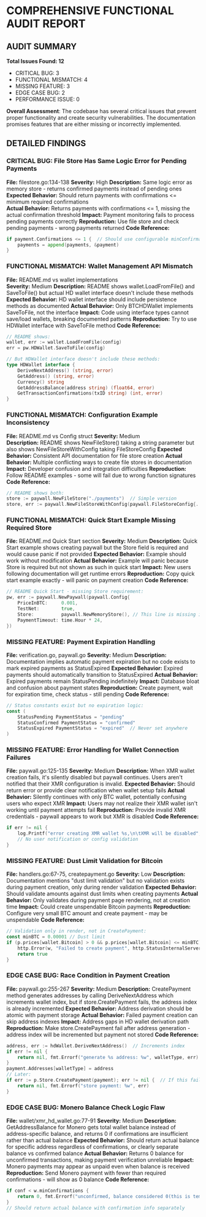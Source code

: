 # COMPREHENSIVE FUNCTIONAL AUDIT REPORT

## AUDIT SUMMARY

**Total Issues Found: 12**
- CRITICAL BUG: 3
- FUNCTIONAL MISMATCH: 4  
- MISSING FEATURE: 3
- EDGE CASE BUG: 2
- PERFORMANCE ISSUE: 0

**Overall Assessment**: The codebase has several critical issues that prevent proper functionality and create security vulnerabilities. The documentation promises features that are either missing or incorrectly implemented.

## DETAILED FINDINGS


### CRITICAL BUG: File Store Has Same Logic Error for Pending Payments
**File:** filestore.go:134-138
**Severity:** High
**Description:** Same logic error as memory store - returns confirmed payments instead of pending ones
**Expected Behavior:** Should return payments with confirmations <= minimum required confirmations  
**Actual Behavior:** Returns payments with confirmations <= 1, missing the actual confirmation threshold
**Impact:** Payment monitoring fails to process pending payments correctly
**Reproduction:** Use file store and check pending payments - wrong payments returned
**Code Reference:**
```go
if payment.Confirmations <= 1 {  // Should use configurable minConfirmations
    payments = append(payments, &payment)
}
```

### FUNCTIONAL MISMATCH: Wallet Management API Mismatch
**File:** README.md vs wallet implementations  
**Severity:** Medium
**Description:** README shows wallet.LoadFromFile() and SaveToFile() but actual HD wallet interface doesn't include these methods
**Expected Behavior:** HD wallet interface should include persistence methods as documented
**Actual Behavior:** Only BTCHDWallet implements SaveToFile, not the interface
**Impact:** Code using interface types cannot save/load wallets, breaking documented patterns
**Reproduction:** Try to use HDWallet interface with SaveToFile method
**Code Reference:**
```go
// README shows:
wallet, err := wallet.LoadFromFile(config)
err = pw.HDWallet.SaveToFile(config)

// But HDWallet interface doesn't include these methods:
type HDWallet interface {
    DeriveNextAddress() (string, error)
    GetAddress() (string, error)
    Currency() string
    GetAddressBalance(address string) (float64, error)
    GetTransactionConfirmations(txID string) (int, error)
}
```

### FUNCTIONAL MISMATCH: Configuration Example Inconsistency
**File:** README.md vs Config struct
**Severity:** Medium  
**Description:** README shows NewFileStore() taking a string parameter but also shows NewFileStoreWithConfig taking FileStoreConfig
**Expected Behavior:** Consistent API documentation for file store creation
**Actual Behavior:** Multiple conflicting ways to create file stores in documentation
**Impact:** Developer confusion and integration difficulties
**Reproduction:** Follow README examples - some will fail due to wrong function signatures
**Code Reference:**
```go
// README shows both:
store := paywall.NewFileStore("./payments")  // Simple version
store, err := paywall.NewFileStoreWithConfig(paywall.FileStoreConfig{...}) // Complex version
```

### FUNCTIONAL MISMATCH: Quick Start Example Missing Required Store
**File:** README.md Quick Start section
**Severity:** Medium
**Description:** Quick Start example shows creating paywall but the Store field is required and would cause panic if not provided
**Expected Behavior:** Example should work without modification
**Actual Behavior:** Example will panic because Store is required but not shown as such in quick start
**Impact:** New users following documentation will get runtime errors
**Reproduction:** Copy quick start example exactly - will panic on payment creation
**Code Reference:**
```go
// README Quick Start - missing Store requirement:
pw, err := paywall.NewPaywall(paywall.Config{
    PriceInBTC:     0.001,
    TestNet:        true,
    Store:          paywall.NewMemoryStore(), // This line is missing in README
    PaymentTimeout: time.Hour * 24,
})
```

### MISSING FEATURE: Payment Expiration Handling
**File:** verification.go, paywall.go
**Severity:** Medium
**Description:** Documentation implies automatic payment expiration but no code exists to mark expired payments as StatusExpired
**Expected Behavior:** Expired payments should automatically transition to StatusExpired
**Actual Behavior:** Expired payments remain StatusPending indefinitely
**Impact:** Database bloat and confusion about payment states
**Reproduction:** Create payment, wait for expiration time, check status - still pending
**Code Reference:**
```go
// Status constants exist but no expiration logic:
const (
    StatusPending PaymentStatus = "pending"
    StatusConfirmed PaymentStatus = "confirmed" 
    StatusExpired PaymentStatus = "expired"  // Never set anywhere
)
```

### MISSING FEATURE: Error Handling for Wallet Connection Failures
**File:** paywall.go:125-135
**Severity:** Medium
**Description:** When XMR wallet creation fails, it's silently disabled but paywall continues. Users aren't notified that their XMR configuration is invalid.
**Expected Behavior:** Should return error or provide clear notification when wallet setup fails
**Actual Behavior:** Silently continues with only BTC wallet, potentially confusing users who expect XMR
**Impact:** Users may not realize their XMR wallet isn't working until payment attempts fail
**Reproduction:** Provide invalid XMR credentials - paywall appears to work but XMR is disabled
**Code Reference:**
```go
if err != nil {
    log.Printf("error creating XMR wallet %s,\n\tXMR will be disabled", err)
    // No user notification or config validation
}
```

### MISSING FEATURE: Dust Limit Validation for Bitcoin
**File:** handlers.go:67-75, createpayment.go
**Severity:** Low
**Description:** Documentation mentions "dust limit validation" but no validation exists during payment creation, only during render validation
**Expected Behavior:** Should validate amounts against dust limits when creating payments
**Actual Behavior:** Only validates during payment page rendering, not at creation time
**Impact:** Could create unspendable Bitcoin payments
**Reproduction:** Configure very small BTC amount and create payment - may be unspendable
**Code Reference:**
```go
// Validation only in render, not in CreatePayment:
const minBTC = 0.00001 // Dust limit
if (p.prices[wallet.Bitcoin] > 0 && p.prices[wallet.Bitcoin] <= minBTC) {
    http.Error(w, "Failed to create payment", http.StatusInternalServerError)
    return true
}
```

### EDGE CASE BUG: Race Condition in Payment Creation
**File:** paywall.go:255-267
**Severity:** Medium
**Description:** CreatePayment method generates addresses by calling DeriveNextAddress which increments wallet index, but if store.CreatePayment fails, the address index is already incremented
**Expected Behavior:** Address derivation should be atomic with payment storage
**Actual Behavior:** Failed payment creation can skip address indexes
**Impact:** Address gaps in HD wallet derivation path
**Reproduction:** Make store.CreatePayment fail after address generation - address index will be incremented but payment not stored
**Code Reference:**
```go
address, err := hdWallet.DeriveNextAddress()  // Increments index
if err != nil {
    return nil, fmt.Errorf("generate %s address: %w", walletType, err)
}
payment.Addresses[walletType] = address
// Later:
if err := p.Store.CreatePayment(payment); err != nil {  // If this fails, index already incremented
    return nil, fmt.Errorf("store payment: %w", err)
}
```

### EDGE CASE BUG: Monero Balance Check Logic Flaw
**File:** wallet/xmr_hd_wallet.go:77-91
**Severity:** Medium
**Description:** GetAddressBalance for Monero gets total wallet balance instead of address-specific balance, and returns 0 if confirmations are insufficient rather than actual balance
**Expected Behavior:** Should return actual balance for specific address regardless of confirmations, or clearly separate balance vs confirmed balance
**Actual Behavior:** Returns 0 balance for unconfirmed transactions, making payment verification unreliable
**Impact:** Monero payments may appear as unpaid even when balance is received
**Reproduction:** Send Monero payment with fewer than required confirmations - will show as 0 balance
**Code Reference:**
```go
if conf < w.minConfirmations {
    return 0, fmt.Errorf("unconfirmed, balance considered 0(this is temporary): %w", err)
}
// Should return actual balance with confirmation info separately
```